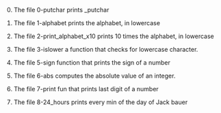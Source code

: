 0. The file 0-putchar prints _putchar

1. The file 1-alphabet prints the alphabet, in lowercase

2. The file 2-print_alphabet_x10 prints 10 times the alphabet, in lowercase

3. The file 3-islower  a function that checks for lowercase character.

4. The file 5-sign function that prints the sign of a number

6. The file 6-abs computes the absolute value of an integer.

7. The file 7-print fun that prints last digit of a number

8. The file 8-24_hours prints every min of the day of Jack bauer
